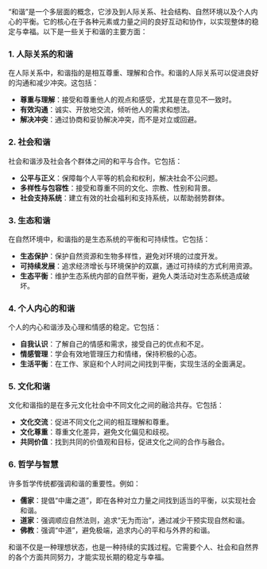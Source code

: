 “和谐”是一个多层面的概念，它涉及到人际关系、社会结构、自然环境以及个人内心的平衡。它的核心在于各种元素或力量之间的良好互动和协作，以实现整体的稳定与幸福。以下是一些关于和谐的主要方面：

### 1. **人际关系的和谐**

在人际关系中，和谐指的是相互尊重、理解和合作。和谐的人际关系可以促进良好的沟通和减少冲突。这包括：

- **尊重与理解**：接受和尊重他人的观点和感受，尤其是在意见不一致时。
- **有效沟通**：诚实、开放地交流，倾听他人的需求和想法。
- **解决冲突**：通过协商和妥协解决冲突，而不是对立或回避。

### 2. **社会和谐**

社会和谐涉及社会各个群体之间的和平与合作。它包括：

- **公平与正义**：保障每个人平等的机会和权利，解决社会不公问题。
- **多样性与包容性**：接受和尊重不同的文化、宗教、性别和背景。
- **社会支持系统**：建立有效的社会福利和支持系统，以帮助弱势群体。

### 3. **生态和谐**

在自然环境中，和谐指的是生态系统的平衡和可持续性。它包括：

- **生态保护**：保护自然资源和生物多样性，避免对环境的过度开发。
- **可持续发展**：追求经济增长与环境保护的双赢，通过可持续的方式利用资源。
- **生态平衡**：维护生态系统内部的自然平衡，避免人类活动对生态系统造成破坏。

### 4. **个人内心的和谐**

个人的内心和谐涉及心理和情感的稳定。它包括：

- **自我认识**：了解自己的情感和需求，接受自己的优点和不足。
- **情感管理**：学会有效地管理压力和情绪，保持积极的心态。
- **生活平衡**：在工作、家庭和个人时间之间找到平衡，实现生活的全面满足。

### 5. **文化和谐**

文化和谐指的是在多元文化社会中不同文化之间的融洽共存。它包括：

- **文化交流**：促进不同文化之间的相互理解和尊重。
- **文化尊重**：尊重文化差异，避免文化偏见和歧视。
- **共同价值**：找到共同的价值观和目标，促进文化之间的合作与融合。

### 6. **哲学与智慧**

许多哲学传统都强调和谐的重要性。例如：

- **儒家**：提倡“中庸之道”，即在各种对立力量之间找到适当的平衡，以实现社会和谐。
- **道家**：强调顺应自然法则，追求“无为而治”，通过减少干预实现自然和谐。
- **佛教**：强调“中道”，避免极端，追求内心的平和与外界的和谐。

和谐不仅是一种理想状态，也是一种持续的实践过程。它需要个人、社会和自然界的各个方面共同努力，才能实现长期的稳定与幸福。